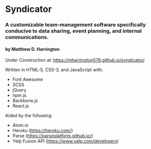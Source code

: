 # Syndicator
### A customizable team-management software specifically conducive to data sharing, event planning, and internal communications.
#### by Matthew D. Harrington

Under Construction at: https://mharrington576.github.io/syndicator/

Written in HTML-5, CSS-3, and JavaScript with:
* Font Awesome
* SCSS
* jQuery
* npm.js
* Backbone.js
* React.js

Aided by the following:
* Atom.io
* Heroku (https://heroku.com/)
* Parse (https://parseplatform.github.io/)
* Yelp Fusion API (https://www.yelp.com/developers)
